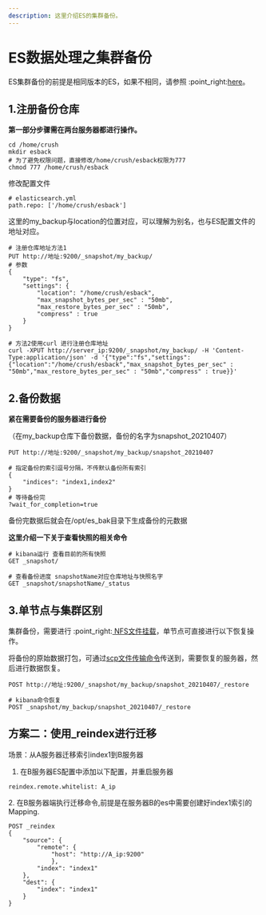 ```yaml
---
description: 这里介绍ES的集群备份。
---
```


# ES数据处理之集群备份

ES集群备份的前提是相同版本的ES，如果不相同，请参照 :point\_right:[here](es-shu-ju-chu-li-zhi-kua-ban-ben-qian-yi.md)。

## 1.注册备份仓库

**第一部分步骤需在两台服务器都进行操作。**

```
cd /home/crush
mkdir esback
# 为了避免权限问题，直接修改/home/crush/esback权限为777
chmod 777 /home/crush/esback
```

修改配置文件

```
# elasticsearch.yml
path.repo: ['/home/crush/esback']
```

这里的my\_backup与location的位置对应，可以理解为别名，也与ES配置文件的地址对应。

```
# 注册仓库地址方法1
PUT http://地址:9200/_snapshot/my_backup/
# 参数
{
    "type": "fs",
    "settings": {
        "location": "/home/crush/esback",
        "max_snapshot_bytes_per_sec" : "50mb",
        "max_restore_bytes_per_sec" : "50mb",
        "compress" : true
    }
}

# 方法2使用curl 进行注册仓库地址
curl -XPUT http://server_ip:9200/_snapshot/my_backup/ -H 'Content-Type:application/json' -d '{"type":"fs","settings":{"location":"/home/crush/esback","max_snapshot_bytes_per_sec" : "50mb","max_restore_bytes_per_sec" : "50mb","compress" : true}}'
```

## 2.备份数据

**紧在需要备份的服务器进行备份**

（在my\_backup仓库下备份数据，备份的名字为snapshot\_20210407）

```
PUT http://地址:9200/_snapshot/my_backup/snapshot_20210407

# 指定备份的索引逗号分隔，不传默认备份所有索引
{
    "indices": "index1,index2"
}
# 等待备份完
?wait_for_completion=true 
```

备份完数据后就会在/opt/es\_bak目录下生成备份的元数据

**这里介绍一下关于查看快照的相关命令**

```
# kibana运行 查看目前的所有快照
GET _snapshot/

# 查看备份进度 snapshotName对应仓库地址与快照名字
GET _snapshot/snapshotName/_status
```

## 3.单节点与集群区别

集群备份，需要进行 :point\_right:[ NFS文件挂载](../../env-deploy/huan-jing-da-jian/nfs-wen-jian-gua-zai.md)，单节点可直接进行以下恢复操作。

将备份的原始数据打包，可通过[scp文件传输命令](../../env-deploy/linux-basic-command.md#2-wen-jian-de-chuan-shu)传送到，需要恢复的服务器，然后进行数据恢复。

```
POST http://地址:9200/_snapshot/my_backup/snapshot_20210407/_restore

# kibana命令恢复
POST _snapshot/my_backup/snapshot_20210407/_restore
```

## 方案二：使用\_reindex进行迁移

场景：从A服务器迁移索引index1到B服务器

1. 在B服务器ES配置中添加以下配置，并重启服务器

```
reindex.remote.whitelist: A_ip
```

2\. 在B服务器端执行迁移命令,前提是在服务器B的es中需要创建好index1索引的Mapping.

```
POST _reindex
{
    "source": {
        "remote": {
            "host": "http://A_ip:9200"
            },
        "index": "index1"
    },
    "dest": {
        "index": "index1"
    }
}
```
